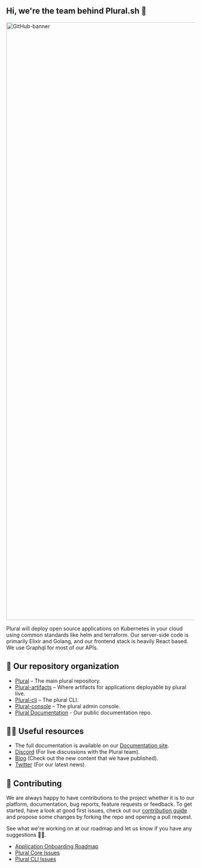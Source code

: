 ## Hi, we're the team behind Plural.sh 👋
<img width="1600" alt="GitHub-banner" src="https://user-images.githubusercontent.com/33042053/182926930-4fbe0053-e159-450a-9685-bc145cc10309.png">

Plural will deploy open source applications on Kubernetes in your cloud using common standards like helm and terraform.
Our server-side code is primarily Elixir and Golang, and our frontend stack is heavily React based. We use Graphql for most of our APIs.

## 👑 Our repository organization
* [Plural](https://github.com/pluralsh/plural/) – The main plural repository.
* [Plural-artifacts](https://github.com/pluralsh/plural-artifacts/) – Where artifacts for applications deployable by plural live.
* [Plural-cli](https://github.com/pluralsh/plural-cli/) – The plural CLI.
* [Plural-console](https://github.com/pluralsh/console/) – The plural admin console.
* [Plural Documentation](https://github.com/pluralsh/documentation) - Our public documentation repo.

## 👩‍💻 Useful resources
* The full documentation is available on our [Documentation site](https://docs.plural.sh/).
* [Discord](https://discord.gg/CKc2kfeXxQ) (For live discussions with the Plural team).
* [Blog](https://www.plural.sh/blog/) (Check out the new content that we have published).
* [Twitter](https://twitter.com/plural_sh) (For our latest news).

## 🤝 Contributing

We are always happy to have contributions to the project whether it is to our platform, documentation, bug reports, feature requests or feedback. 
To get started, have a look at good first issues, check out our [contribution guide](https://github.com/pluralsh/plural/blob/master/CONTRIBUTING.md) and propose some changes by forking the repo and opening a pull request.

See what we're working on at our roadmap and let us know if you have any suggestions 🙇‍♂️. 

* [Application Onboarding Roadmap](https://github.com/orgs/pluralsh/projects/2/views/2)
* [Plural Core Issues](https://github.com/pluralsh/plural/issues)
* [Plural CLI Issues](https://github.com/pluralsh/plural-cli/issues)

<!--

**Here are some ideas to get you started:**

🙋‍♀️ A short introduction - what is your organization all about?
🌈 Contribution guidelines - how can the community get involved?
🍿 Fun facts - what does your team eat for breakfast?
🧙 Remember, you can do mighty things with the power of [Markdown](https://docs.github.com/github/writing-on-github/getting-started-with-writing-and-formatting-on-github/basic-writing-and-formatting-syntax)
-->
